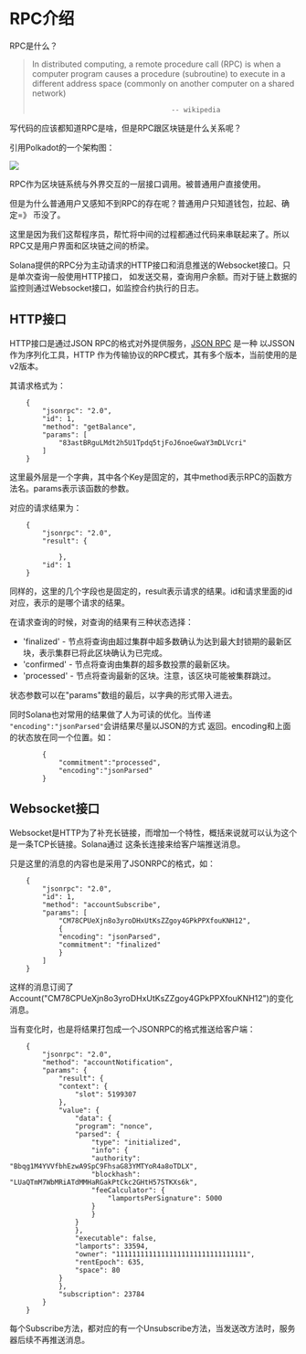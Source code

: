 # RPC介绍
RPC是什么？

> In distributed computing, a remote procedure call (RPC) is 
> when a computer program causes a procedure (subroutine) to 
> execute in a different address space (commonly on another computer on a shared network)
>
>                                       -- wikipedia

写代码的应该都知道RPC是啥，但是RPC跟区块链是什么关系呢？

引用Polkadot的一个架构图：

![](./assets/images/dot_arch.png)

RPC作为区块链系统与外界交互的一层接口调用。被普通用户直接使用。

但是为什么普通用户又感知不到RPC的存在呢？普通用户只知道钱包，拉起、确定=》 币没了。

这里是因为我们这帮程序员，帮忙将中间的过程都通过代码来串联起来了。所以RPC又是用户界面和区块链之间的桥梁。

Solana提供的RPC分为主动请求的HTTP接口和消息推送的Websocket接口。只是单次查询一般使用HTTP接口，
如发送交易，查询用户余额。而对于链上数据的监控则通过Websocket接口，如监控合约执行的日志。

## HTTP接口
HTTP接口是通过JSON RPC的格式对外提供服务，[JSON RPC](https://www.jsonrpc.org/) 是一种
以JSSON作为序列化工具，HTTP 作为传输协议的RPC模式，其有多个版本，当前使用的是v2版本。

其请求格式为：
```
    {
        "jsonrpc": "2.0",
        "id": 1,
        "method": "getBalance",
        "params": [
            "83astBRguLMdt2h5U1Tpdq5tjFoJ6noeGwaY3mDLVcri"
        ]
    }
```
这里最外层是一个字典，其中各个Key是固定的，其中method表示RPC的函数方法名。params表示该函数的参数。

对应的请求结果为：
```
    {
        "jsonrpc": "2.0",
        "result": {
            
            },
        "id": 1
    }
```

同样的，这里的几个字段也是固定的，result表示请求的结果。id和请求里面的id对应，表示的是哪个请求的结果。

在请求查询的时候，对查询的结果有三种状态选择：

* 'finalized' - 节点将查询由超过集群中超多数确认为达到最大封锁期的最新区块，表示集群已将此区块确认为已完成。
* 'confirmed' - 节点将查询由集群的超多数投票的最新区块。
* 'processed' - 节点将查询最新的区块。注意，该区块可能被集群跳过。

状态参数可以在"params"数组的最后，以字典的形式带入进去。

同时Solana也对常用的结果做了人为可读的优化。当传递` "encoding":"jsonParsed"`会讲结果尽量以JSON的方式
返回。encoding和上面的状态放在同一个位置。如：

```
        {
            "commitment":"processed",
            "encoding":"jsonParsed"
        }
```

## Websocket接口
Websocket是HTTP为了补充长链接，而增加一个特性，概括来说就可以认为这个是一条TCP长链接。Solana通过
这条长连接来给客户端推送消息。

只是这里的消息的内容也是采用了JSONRPC的格式，如：
```
    {
        "jsonrpc": "2.0",
        "id": 1,
        "method": "accountSubscribe",
        "params": [
            "CM78CPUeXjn8o3yroDHxUtKsZZgoy4GPkPPXfouKNH12",
            {
            "encoding": "jsonParsed",
            "commitment": "finalized"
            }
        ]
    }
```
这样的消息订阅了Account("CM78CPUeXjn8o3yroDHxUtKsZZgoy4GPkPPXfouKNH12")的变化消息。

当有变化时，也是将结果打包成一个JSONRPC的格式推送给客户端：
```
    {
        "jsonrpc": "2.0",
        "method": "accountNotification",
        "params": {
            "result": {
            "context": {
                "slot": 5199307
            },
            "value": {
                "data": {
                "program": "nonce",
                "parsed": {
                    "type": "initialized",
                    "info": {
                    "authority": "Bbqg1M4YVVfbhEzwA9SpC9FhsaG83YMTYoR4a8oTDLX",
                    "blockhash": "LUaQTmM7WbMRiATdMMHaRGakPtCkc2GHtH57STKXs6k",
                    "feeCalculator": {
                        "lamportsPerSignature": 5000
                    }
                    }
                }
                },
                "executable": false,
                "lamports": 33594,
                "owner": "11111111111111111111111111111111",
                "rentEpoch": 635,
                "space": 80
            }
            },
            "subscription": 23784
        }
    }
```
每个Subscribe方法，都对应的有一个Unsubscribe方法，当发送改方法时，服务器后续不再推送消息。